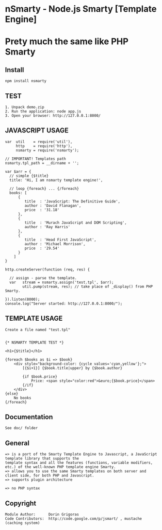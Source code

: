 # nSmarty - Node.js Smarty [Template Engine]
# Prety much the same like PHP Smarty

## Install

    npm install nsmarty

## TEST

	1. Unpack demo.zip 
	2. Run the application: node app.js
	3. Open your browser: http://127.0.0.1:8000/



## JAVASCRIPT USAGE

    var  util    = require('util'),
         http    = require('http'),
         nsmarty = require('nsmarty');

	// IMPORTANT! Templates path	
    nsmarty.tpl_path = __dirname + '';

    var $arr = {
	  // simple {$title}
      title: 'Hi, I am nsmarty template engine!',

	  // loop {foreach} ... {/foreach}
	  books: [
		  {
			 title  : 'JavaScript: The Definitive Guide',          
			 author : 'David Flanagan',                            
			 price  : '31.18'
		  },
		  {
			 title  : 'Murach JavaScript and DOM Scripting',
			 author : 'Ray Harris'
		  },
		  {
			 title  : 'Head First JavaScript',
			 author : 'Michael Morrison',
			 price  : '29.54'
		  }
		]
    }

	http.createServer(function (req, res) {

	  // assign - parse the template.
	  var 	stream = nsmarty.assign('test.tpl', $arr);
			util.pump(stream, res); // take place of _display() from PHP Smarty.

	}).listen(8000);
	console.log("Server started: http://127.0.0.1:8000/");

## TEMPLATE USAGE

	Create a file named "test.tpl"


	{* NSMARTY TEMPLATE TEST *}

	<h1>{$title}</h1>

	{foreach $books as $i => $book}
		<div style="background-color: {cycle values='cyan,yellow'};">
			[{$i+1}] {$book.title|upper} by {$book.author}

			{if $book.price}                                
				Price: <span style="color:red">&euro;{$book.price}</span>
			{/if}
		</div>
	{else}
		No books
	{/foreach}

## Documentation

	See doc/ folder

## General

	=> is a port of the Smarty Template Engine to Javascript, a JavaScript template library that supports the 
	template syntax and all the features (functions, variable modifiers, etc.) of the well-known PHP template engine Smarty. 
	=> allows you to use the same Smarty templates on both server and client side, for both PHP and Javascript. 
	=> supports plugin architecture

	=> no PHP syntax

## Copyright

	Module Author:		Dorin Grigoras
	Code Contributors:	http://code.google.com/p/jsmart/ , mustache (caching system)